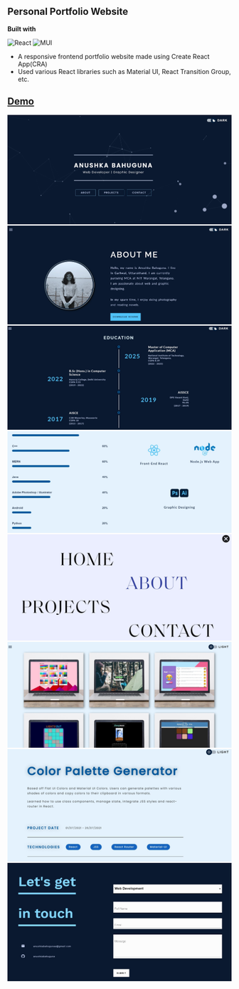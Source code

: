 ## Personal Portfolio Website

<b>Built with</b> 

![React](https://img.shields.io/badge/react-%2320232a.svg?style=for-the-badge&logo=react&logoColor=%2361DAFB)
![MUI](https://img.shields.io/badge/MUI-%230081CB.svg?style=for-the-badge&logo=mui&logoColor=white)

-  A responsive frontend portfolio website made using Create React App(CRA)
- Used various React libraries such as Material UI, React Transition Group, etc.

<h2><a href="https://anushkabahuguna.github.io/portfolio-website/">Demo</a></h2>

<img src="./src/assests/images/p1.jpg" alt="demo"/>
<img src="./src/assests/images/p2.jpg" alt="demo"/>
<img src="./src/assests/images/p3.jpg" alt="demo"/>
<img src="./src/assests/images/p4.jpg" alt="demo"/>
<img src="./src/assests/images/p5.jpg" alt="demo"/>
<img src="./src/assests/images/p6.jpg" alt="demo"/>
<img src="./src/assests/images/p7.jpg" alt="demo"/>
<img src="./src/assests/images/p8.jpg" alt="demo"/>



